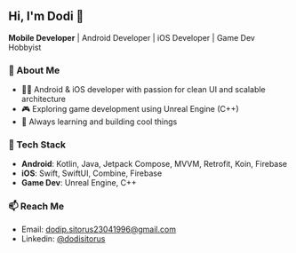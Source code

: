 ## Hi, I'm Dodi 👋  
**Mobile Developer** | Android Developer | iOS Developer | Game Dev Hobbyist

### 🚀 About Me
- 👨‍💻 Android & iOS developer with passion for clean UI and scalable architecture  
- 🎮 Exploring game development using Unreal Engine (C++)  
- 🧠 Always learning and building cool things

### 🔧 Tech Stack
- **Android**: Kotlin, Java, Jetpack Compose, MVVM, Retrofit, Koin, Firebase
- **iOS**: Swift, SwiftUI, Combine, Firebase
- **Game Dev**: Unreal Engine, C++

### 📫 Reach Me
- Email: dodip.sitorus23041996@gmail.com
- Linkedin: [@dodisitorus](https://www.linkedin.com/in/dodi-sitorus-8a958412b)
